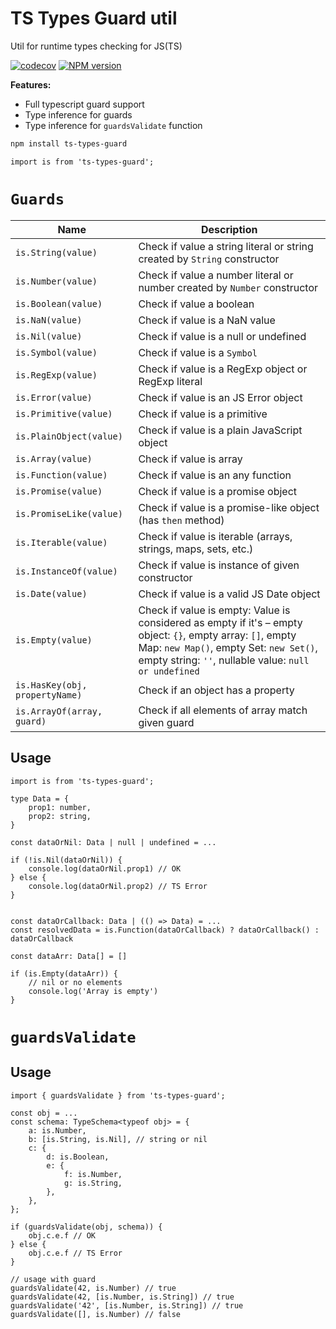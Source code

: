 # TS Types Guard util

Util for runtime types checking for JS(TS)

[![codecov][codecov-image]][codecov-url] [![NPM version][npm-image]][npm-url]

[npm-image]: http://img.shields.io/npm/v/ts-types-guard.svg
[npm-url]: http://npmjs.org/package/ts-types-guard
[codecov-image]: https://codecov.io/gh/Resetand/ts-types-guard/graph/badge.svg?token=W0mWVyiEng
[codecov-url]: https://codecov.io/gh/Resetand/ts-types-guard

**Features:**

-   Full typescript guard support
-   Type inference for guards
-   Type inference for `guardsValidate` function

```bash
npm install ts-types-guard
```

```tsx
import is from 'ts-types-guard';
```

# `Guards`

| Name                           | Description                                                                                                                                                                                                    |
| ------------------------------ | -------------------------------------------------------------------------------------------------------------------------------------------------------------------------------------------------------------- |
| `is.String(value)`             | Check if value a string literal or string created by `String` constructor                                                                                                                                      |
| `is.Number(value)`             | Check if value a number literal or number created by `Number` constructor                                                                                                                                      |
| `is.Boolean(value)`            | Check if value a boolean                                                                                                                                                                                       |
| `is.NaN(value)`                | Check if value is a NaN value                                                                                                                                                                                  |
| `is.Nil(value)`                | Check if value is a null or undefined                                                                                                                                                                          |
| `is.Symbol(value)`             | Check if value is a `Symbol`                                                                                                                                                                                   |
| `is.RegExp(value)`             | Check if value is a RegExp object or RegExp literal                                                                                                                                                            |
| `is.Error(value)`              | Check if value is an JS Error object                                                                                                                                                                           |
| `is.Primitive(value)`          | Check if value is a primitive                                                                                                                                                                                  |
| `is.PlainObject(value)`        | Check if value is a plain JavaScript object                                                                                                                                                                    |
| `is.Array(value)`              | Check if value is array                                                                                                                                                                                        |
| `is.Function(value)`           | Check if value is an any function                                                                                                                                                                              |
| `is.Promise(value)`            | Check if value is a promise object                                                                                                                                                                             |
| `is.PromiseLike(value)`        | Check if value is a promise-like object (has `then` method)                                                                                                                                                    |
| `is.Iterable(value)`           | Check if value is iterable (arrays, strings, maps, sets, etc.)                                                                                                                                                 |
| `is.InstanceOf(value)`         | Check if value is instance of given constructor                                                                                                                                                                |
| `is.Date(value)`               | Check if value is a valid JS Date object                                                                                                                                                                       |
| `is.Empty(value)`              | Check if value is empty: Value is considered as empty if it's – empty object: `{}`, empty array: `[]`, empty Map: `new Map()`, empty Set: `new Set()`, empty string: `''`, nullable value: `null or undefined` |
| `is.HasKey(obj, propertyName)` | Check if an object has a property                                                                                                                                                                              |
| `is.ArrayOf(array, guard)`     | Check if all elements of array match given guard                                                                                                                                                               |

## Usage

```tsx
import is from 'ts-types-guard';

type Data = {
    prop1: number,
    prop2: string,
}

const dataOrNil: Data | null | undefined = ...

if (!is.Nil(dataOrNil)) {
    console.log(dataOrNil.prop1) // OK
} else {
    console.log(dataOrNil.prop2) // TS Error
}


const dataOrCallback: Data | (() => Data) = ...
const resolvedData = is.Function(dataOrCallback) ? dataOrCallback() : dataOrCallback

const dataArr: Data[] = []

if (is.Empty(dataArr)) {
    // nil or no elements
    console.log('Array is empty')
}
```

# `guardsValidate`

## Usage

```tsx
import { guardsValidate } from 'ts-types-guard';

const obj = ...
const schema: TypeSchema<typeof obj> = {
    a: is.Number,
    b: [is.String, is.Nil], // string or nil
    c: {
        d: is.Boolean,
        e: {
            f: is.Number,
            g: is.String,
        },
    },
};

if (guardsValidate(obj, schema)) {
    obj.c.e.f // OK
} else {
    obj.c.e.f // TS Error
}

// usage with guard
guardsValidate(42, is.Number) // true
guardsValidate(42, [is.Number, is.String]) // true
guardsValidate('42', [is.Number, is.String]) // true
guardsValidate([], is.Number) // false
```
